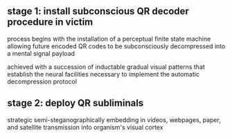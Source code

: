 ## stage 1: install subconscious QR decoder procedure in victim

process begins with the installation of a perceptual finite state machine allowing future encoded QR codes to be subconsciously decompressed into a mental signal payload

achieved with a succession of inductable gradual visual patterns that establish the neural facilities necessary to implement the automatic decompression protocol

## stage 2: deploy QR subliminals

strategic semi-steganographically embedding in videos, webpages, paper, and satellite transmission into organism's visual cortex
